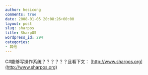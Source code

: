 ```yaml
---
author: hesicong
comments: true
date: 2008-01-05 20:08:26+00:00
layout: post
slug: sharpos
title: SharpOS
wordpress_id: 294
categories:
- 其他
---
```


C#能够写操作系统？？？？？？且看下文：
[http://www.sharpos.org](http://www.sharpos.org)

